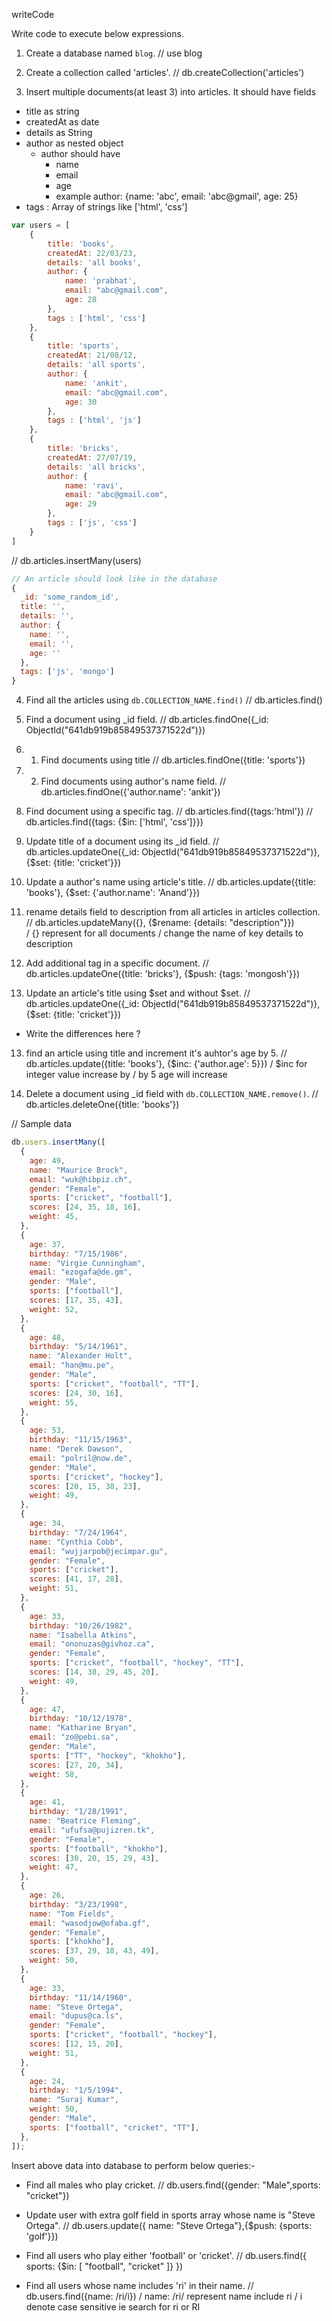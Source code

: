writeCode

Write code to execute below expressions.

1. Create a database named `blog`.
// use blog 

2. Create a collection called 'articles'.
// db.createCollection('articles')

3. Insert multiple documents(at least 3) into articles. It should have fields

- title as string
- createdAt as date
- details as String
- author as nested object
  - author should have
    - name
    - email
    - age
    - example author: {name: 'abc', email: 'abc@gmail', age: 25}
- tags : Array of strings like ['html', 'css']

```js
var users = [
    {
        title: 'books',
        createdAt: 22/03/23,
        details: 'all books',
        author: {
            name: 'prabhat',
            email: "abc@gmail.com",
            age: 28
        },
        tags : ['html', 'css']
    },
    {
        title: 'sports',
        createdAt: 21/08/12,
        details: 'all sports',
        author: {
            name: 'ankit',
            email: "abc@gmail.com",
            age: 30
        },
        tags : ['html', 'js']
    },
    {
        title: 'bricks',
        createdAt: 27/07/19,
        details: 'all bricks',
        author: {
            name: 'ravi',
            email: "abc@gmail.com",
            age: 29
        },
        tags : ['js', 'css']
    }
]
```

// db.articles.insertMany(users)

```js
// An article should look like in the database
{
  _id: 'some_random_id',
  title: '',
  details: '',
  author: {
    name: '',
    email: '',
    age: ''
  },
  tags: ['js', 'mongo']
}
```

4. Find all the articles using `db.COLLECTION_NAME.find()`
// db.articles.find()

5. Find a document using \_id field.
// db.articles.findOne({_id: ObjectId("641db919b85849537371522d")})

6. 1. Find documents using title
// db.articles.findOne({title: 'sports'})

7. 2. Find documents using author's name field.
// db.articles.findOne({'author.name': 'ankit'})

8. Find document using a specific tag.
//  db.articles.find({tags:'html'})
//  db.articles.find({tags: {$in: ['html', 'css']}})

9. Update title of a document using its \_id field.
//  db.articles.updateOne({_id: ObjectId("641db919b85849537371522d")}, {$set: {title: 'cricket'}})

10. Update a author's name using article's title.
//  db.articles.update({title: 'books'}, {$set: {'author.name': 'Anand'}})

11. rename details field to description from all articles in articles collection.
//  db.articles.updateMany({}, {$rename: {details: "description"}})      
/ {}  represent for all documents
/ change the name of key details to description

12. Add additional tag in a specific document.
// db.articles.updateOne({title: 'bricks'}, {$push: {tags: 'mongosh'}})

13. Update an article's title using $set and without $set.
//  db.articles.updateOne({_id: ObjectId("641db919b85849537371522d")}, {$set: {title: 'cricket'}})

- Write the differences here ?

13. find an article using title and increment it's auhtor's age by 5.
// db.articles.update({title: 'books'}, {$inc: {'author.age': 5}})
/ $inc for integer value increase by
/ by 5 age will increase

14. Delete a document using \_id field with `db.COLLECTION_NAME.remove()`.
// db.articles.deleteOne({title: 'books'})

// Sample data

```js
db.users.insertMany([
  {
    age: 49,
    name: "Maurice Brock",
    email: "wuk@hibpiz.ch",
    gender: "Female",
    sports: ["cricket", "football"],
    scores: [24, 35, 18, 16],
    weight: 45,
  },
  {
    age: 37,
    birthday: "7/15/1986",
    name: "Virgie Cunningham",
    email: "ezogafa@de.gm",
    gender: "Male",
    sports: ["football"],
    scores: [17, 35, 43],
    weight: 52,
  },
  {
    age: 48,
    birthday: "5/14/1961",
    name: "Alexander Holt",
    email: "han@mu.pe",
    gender: "Male",
    sports: ["cricket", "football", "TT"],
    scores: [24, 30, 16],
    weight: 55,
  },
  {
    age: 53,
    birthday: "11/15/1963",
    name: "Derek Dawson",
    email: "polril@now.de",
    gender: "Male",
    sports: ["cricket", "hockey"],
    scores: [20, 15, 38, 23],
    weight: 49,
  },
  {
    age: 34,
    birthday: "7/24/1964",
    name: "Cynthia Cobb",
    email: "wujjarpob@jecimpar.gu",
    gender: "Female",
    sports: ["cricket"],
    scores: [41, 17, 28],
    weight: 51,
  },
  {
    age: 33,
    birthday: "10/26/1982",
    name: "Isabella Atkins",
    email: "ononuzas@givhoz.ca",
    gender: "Female",
    sports: ["cricket", "football", "hockey", "TT"],
    scores: [14, 38, 29, 45, 20],
    weight: 49,
  },
  {
    age: 47,
    birthday: "10/12/1978",
    name: "Katharine Bryan",
    email: "zo@pebi.sa",
    gender: "Male",
    sports: ["TT", "hockey", "khokho"],
    scores: [27, 20, 34],
    weight: 58,
  },
  {
    age: 41,
    birthday: "1/28/1991",
    name: "Beatrice Fleming",
    email: "ufufsa@pujizren.tk",
    gender: "Female",
    sports: ["football", "khokho"],
    scores: [30, 20, 15, 29, 43],
    weight: 47,
  },
  {
    age: 26,
    birthday: "3/23/1998",
    name: "Tom Fields",
    email: "wasodjow@ofaba.gf",
    gender: "Female",
    sports: ["khokho"],
    scores: [37, 29, 18, 43, 49],
    weight: 50,
  },
  {
    age: 33,
    birthday: "11/14/1960",
    name: "Steve Ortega",
    email: "dupus@ca.ls",
    gender: "Female",
    sports: ["cricket", "football", "hockey"],
    scores: [12, 15, 20],
    weight: 51,
  },
  {
    age: 24,
    birthday: "1/5/1994",
    name: "Suraj Kumar",
    weight: 50,
    gender: "Male",
    sports: ["football", "cricket", "TT"],
  },
]);
```

Insert above data into database to perform below queries:-

- Find all males who play cricket.
// db.users.find({gender: "Male",sports: "cricket"})

- Update user with extra golf field in sports array whose name is "Steve Ortega".
// db.users.update({ name: "Steve Ortega"},{$push: {sports: 'golf'}})

- Find all users who play either 'football' or 'cricket'.
// db.users.find({
    sports: {$in: [ "football", "cricket" ]} 
})

- Find all users whose name includes 'ri' in their name.
// db.users.find({name: /ri/i})
/    name: /ri/   represent name include ri
/    i denote case sensitive ie search for ri or RI
